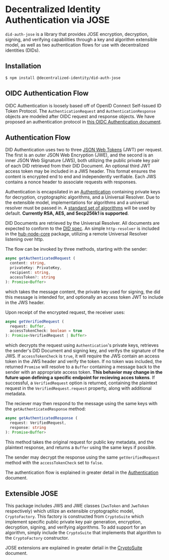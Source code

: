 Decentralized Identity Authentication via JOSE
===
`did-auth-jose` is a library that provides JOSE encryption, decryption, signing, and verifying capabilities through a key and algorithm extensible model, as well as two authentication flows for use with decentralized identities (DIDs).

Installation
---
```
$ npm install @decentralized-identity/did-auth-jose
```

OIDC Authentication Flow
---

OIDC Authentication is loosely based off of OpenID Connect Self-Issued ID Token Protocol. The `AuthenticationRequest` and `AuthenticationResponse` objects are modeled after OIDC request and response objects. We have proposed an authentication protocol in [this OIDC Authentication document](./docs/OIDCAuthentication.md).

Authentication Flow
---

DID Authentication uses two to three [JSON Web Tokens](https://jwt.io/) (JWT) per request. The first is an outer JSON Web Encryption (JWE), and the second is an inner JSON Web Signature (JWS), both utilizing the public private key pair of each DID retrieved from their DID Document. An optional third JWT access token may be included in a JWS header. This format ensures the content is encrypted end to end and independently verifiable. Each JWS contains a nonce header to associate requests with responses.

Authentication is encapsilated in an [Authentication](docs/api.md#Authentication) containing private keys for decryption, cryptographic algorithms, and a Universal Resolver. Due to the extensible model, implementations for algorithms and a universal resolver must be passed in. A [standard set of algorithms](docs/Authentication.md#signature-and-encryption-algorithms) will be used by default. **Currently RSA, AES, and Secp256k1 is supported**.

DID Documents are retrieved by the Universal Resolver. All documents are expected to conform to the [DID spec](https://w3c-ccg.github.io/did-spec/). An simple `http-resolver` is included in the [hub-node-core](https://github.com/decentralized-identity/hub-node-core) package, utilizing a remote Universal Resolver listening over http.

The flow can be invoked by three methods, starting with the sender:
```typescript
async getAuthenticatedRequest (
  content: string,
  privateKey: PrivateKey,
  recipient: string,
  accessToken?: string
): Promise<Buffer>
```
which takes the message content, the private key used for signing, the did this message is intended for, and optionally an access token JWT to include in the JWS header.

Upon receipt of the encrypted request, the receiver uses:
```typescript
async getVerifiedRequest (
  request: Buffer,
  accessTokenCheck: boolean = true
): Promise<VerifiedRequest | Buffer>
```
which decrypts the request using `Authentication`'s private keys, retrieves the sender's DID Document and signing key, and verifys the signature of the JWS. If `accessTokenCheck` is `true`, it will require the JWS contain an access token in the JWS header and verify the token. If no token was included, the returned `Promise` will resolve to a `Buffer` containing a message back to the sender with an appropriate access token. **This behavior may change in the future upon defining a specific endpoint for recieving acces tokens**. If successful, a `VerifiedRequest` option is returned, containing the plaintext request in the `VerifiedRequest.request` property, along with additional metadata.

The reciever may then respond to the message using the same keys with the `getAuthenticatedResponse` method:
```typescript
async getAuthenticatedResponse (
  request: VerifiedRequest,
  response: string
): Promise<Buffer>
```
This method takes the original request for public key metadata, and the plaintext response, and returns a `Buffer` using the same keys if possible.

The sender may decrypt the response using the same `getVerifiedRequest` method with the `accessTokenCheck` set to `false`.

The authentication flow is explained in greater detail in the [Authentication](docs/Authentication.md) document.

Extensible JOSE
---
This package includes JWS and JWE classes (`JwsToken` and `JweToken` respectively) which utilize an extensible cryptographic model, `CryptoFactory`. This factory is constructed from `CryptoSuite` which implement specific public private key pair generation, encryption, decryption, signing, and verifying algorithms. To add support for an algorithm, simply include the `CryptoSuite` that implements that algorithm to the `CryptoFactory` constructor. 

JOSE extensions are explained in greater detail in the [CryptoSuite](docs/CryptoSuite.md) document.